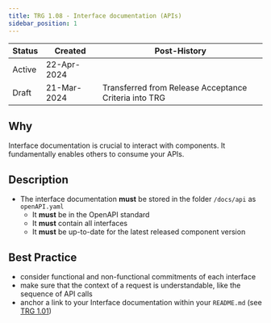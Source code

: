 ```yaml
---
title: TRG 1.08 - Interface documentation (APIs)
sidebar_position: 1
---
```


| Status | Created     | Post-History                                          |
|--------|-------------|-------------------------------------------------------|
| Active | 22-Apr-2024 |                                                       |
| Draft  | 21-Mar-2024 | Transferred from Release Acceptance Criteria into TRG |

## Why

Interface documentation is crucial to interact with components. It fundamentally enables others to consume your APIs.

## Description

- The interface documentation **must** be stored in the folder `/docs/api` as `openAPI.yaml`
  - It **must** be in the OpenAPI standard
  - It **must** contain all interfaces
  - It **must** be up-to-date for the latest released component version

## Best Practice

- consider functional and non-functional commitments of each interface
- make sure that the context of a request is understandable, like the sequence of API calls
- anchor a link to your Interface documentation within your `README.md` (see [TRG 1.01](https://eclipse-tractusx.github.io/docs/release/trg-1/trg-1-1))
